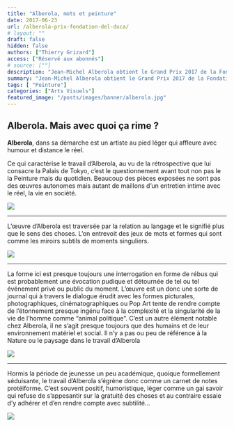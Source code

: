 ```yaml
---
title: "Alberola, mots et peinture"
date: 2017-06-23
url: /alberola-prix-fondation-del-duca/
# layout: ""
draft: false
hidden: false
authors: ["Thierry Grizard"]
access: ["Réservé aux abonnés"]
# source: [""]
description: "Jean-Michel Alberola obtient le Grand Prix 2017 de la Fondation Simone et Cino Del Duca"
summary: "Jean-Michel Alberola obtient le Grand Prix 2017 de la Fondation Simone et Cino Del Duca"
tags: [ "Peinture"]
categories: ["Arts Visuels"]
featured_image: "/posts/images/banner/alberola.jpg"
---
```

## Alberola. Mais avec quoi ça rime ?

**Alberola**, dans sa démarche est un artiste au pied léger qui affleure avec humour et distance le réel.

Ce qui caractérise le travail d’Alberola, au vu de la rétrospective que lui consacre la Palais de Tokyo, c’est le questionnement avant tout non pas le la Peinture mais du quotidien. Beaucoup des pièces exposées ne sont pas des œuvres autonomes mais autant de maillons d’un entretien intime avec le réel, la vie en société.

![](/posts/images/alberola/jean-maichel-alberola-alberola-daniel-templon-palais-de-tokyo-solo-show-2016-painting.017-1024x1024.jpg)

---

L’œuvre d’Alberola est traversée par la relation au langage et le signifié plus que le sens des choses. L’on entrevoit des jeux de mots et formes qui sont comme les miroirs subtils de moments singuliers.

![](/posts/images/alberola/jean-maichel-alberola-alberola-daniel-templon-palais-de-tokyo-solo-show-2016-painting.013-1024x512.jpg)

---

La forme ici est presque toujours une interrogation en forme de rébus qui est probablement une évocation pudique et détournée de tel ou tel événement privé ou public du moment. L’œuvre est un donc une sorte de journal qui à travers le dialogue érudit avec les formes picturales, photographiques, cinématographiques ou Pop Art tente de rendre compte de l’étonnement presque ingénu face à la complexité et la singularité de la vie de l’homme comme “animal politique”. C’est un autre élément notable chez Alberola, il ne s’agit presque toujours que des humains et de leur environnement matériel et social. Il n’y a pas ou peu de référence à la Nature ou le paysage dans le travail d’Alberola

![](/posts/images/alberola/Alberola-palais-de-tokyo-solo-show-2016-painting-paris-france-aventure-des-details.004-1024x520.jpg)

---

Hormis la période de jeunesse un peu académique, quoique formellement séduisante, le travail d’Alberola s’égrène donc comme un carnet de notes protéiforme. C’est souvent positif, humoristique, léger comme un gai savoir qui refuse de s’appesantir sur la gratuité des choses et au contraire essaie d’y adhérer et d’en rendre compte avec subtilité...

![](/posts/images/alberola/Alberola-palais-de-tokyo-solo-show-2016-painting-paris-france-aventure-des-details.003-1024x520.jpg)